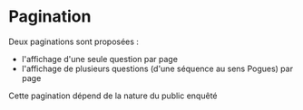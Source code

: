 # Pagination

Deux paginations sont proposées :

- l'affichage d'une seule question par page
- l'affichage de plusieurs questions (d'une séquence au sens Pogues) par page

Cette pagination dépend de la nature du public enquêté

